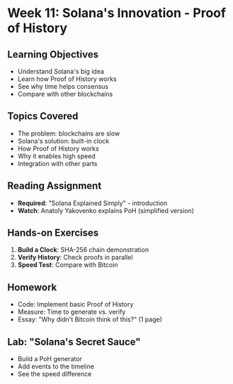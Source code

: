# Week 11: Solana's Innovation - Proof of History

## Learning Objectives

- Understand Solana's big idea
- Learn how Proof of History works
- See why time helps consensus
- Compare with other blockchains

## Topics Covered

- The problem: blockchains are slow
- Solana's solution: built-in clock
- How Proof of History works
- Why it enables high speed
- Integration with other parts

## Reading Assignment

- **Required**: "Solana Explained Simply" - introduction
- **Watch**: Anatoly Yakovenko explains PoH (simplified version)

## Hands-on Exercises

1. **Build a Clock**: SHA-256 chain demonstration
2. **Verify History**: Check proofs in parallel
3. **Speed Test**: Compare with Bitcoin

## Homework

- Code: Implement basic Proof of History
- Measure: Time to generate vs. verify
- Essay: "Why didn't Bitcoin think of this?" (1 page)

## Lab: "Solana's Secret Sauce"

- Build a PoH generator
- Add events to the timeline
- See the speed difference
